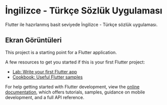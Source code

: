# İngilizce - Türkçe Sözlük Uygulaması

Flutter ile hazırlanmış basit seviyede İngilizce - Türkçe sözlük uygulaması.

## Ekran Görüntüleri

This project is a starting point for a Flutter application.

A few resources to get you started if this is your first Flutter project:

- [Lab: Write your first Flutter app](https://docs.flutter.dev/get-started/codelab)
- [Cookbook: Useful Flutter samples](https://docs.flutter.dev/cookbook)

For help getting started with Flutter development, view the
[online documentation](https://docs.flutter.dev/), which offers tutorials,
samples, guidance on mobile development, and a full API reference.
